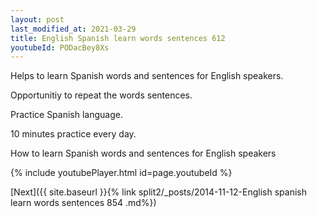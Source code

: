 ```yaml
---
layout: post
last_modified_at: 2021-03-29
title: English Spanish learn words sentences 612 
youtubeId: PODacBey8Xs
---
```

 
 
Helps to learn Spanish words and sentences for English speakers.

Opportunitiy to repeat the words sentences. 

Practice Spanish language. 
 
10 minutes practice every day. 
 
How to learn Spanish words and sentences for English speakers 
 
{% include youtubePlayer.html id=page.youtubeId %}
 
 
[Next]({{ site.baseurl }}{% link  split2/_posts/2014-11-12-English spanish learn words sentences 854 .md%})
 
